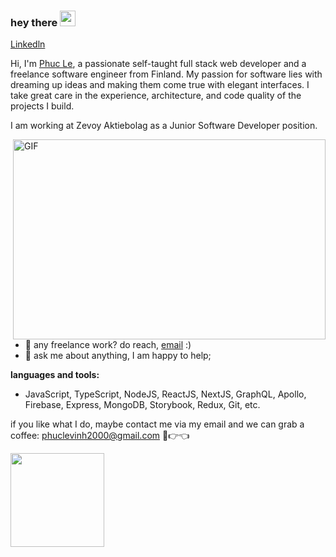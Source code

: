 ### hey there <img src="https://media.giphy.com/media/hvRJCLFzcasrR4ia7z/giphy.gif" width="25px">


<a href="https://www.linkedin.com/in/phuc-le-vinh-2000/">
  Linkedln
</a>

<br />

Hi, I'm [Phuc Le](https://phucleportfolio.netlify.app/), a passionate self-taught full stack web developer and a freelance software engineer from Finland. My passion for software lies with dreaming up ideas and making them come true with elegant interfaces. I take great care in the experience, architecture, and code quality of the projects I build.

I am working at Zevoy Aktiebolag as a Junior Software Developer position.


  <img align="right" alt="GIF" src="https://github.com/abhisheknaiidu/abhisheknaiidu/blob/master/code.gif?raw=true" width="500" height="320" />
  
- 💼 any freelance work? do reach, [email](mailto:phuclevinh2000@gmail.com) :)
- 💬 ask me about anything, I am happy to help;

**languages and tools:**  

- JavaScript, TypeScript, NodeJS, ReactJS, NextJS, GraphQL, Apollo, Firebase, Express, MongoDB, Storybook, Redux, Git, etc.

if you like what I do, maybe contact me via my email and we can grab a coffee: phuclevinh2000@gmail.com 🥺👉👈

<a href="https://phucleportfolio.netlify.app/" target="_blank"><img src="https://thumbs.dreamstime.com/b/writing-note-showing-my-portfolio-business-concept-samples-work-art-drawings-photography-hot-air-balloon-floating-142551610.jpg" alt="" width="150" ></a>






